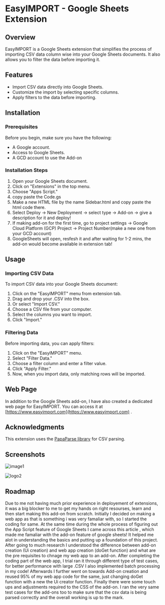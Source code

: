 # EasyIMPORT - Google Sheets Extension

## Overview

EasyIMPORT is a Google Sheets extension that simplifies the process of importing CSV data column wise into your Google Sheets documents. It also allows you to filter the data before importing it.

## Features

- Import CSV data directly into Google Sheets.
- Customize the import by selecting specific columns.
- Apply filters to the data before importing.

## Installation

### Prerequisites

Before you begin, make sure you have the following:

- A Google account.
- Access to Google Sheets.
- A GCD account to use the Add-on

### Installation Steps

1. Open your Google Sheets document.
2. Click on "Extensions" in the top menu.
3. Choose "Apps Script."
4. copy paste the Code.gs
5. Make a new HTML file by the name Sidebar.html and copy paste the html code there.
6. Select Deploy -> New Deployment -> select type -> Add-on -> give a description for it and deploy!
7. If making add-on for the first time, go to project settings -> Google Cloud Platform (GCP) Project -> Project Number(make a new one from your GCD account)
8. GoogleSheets will open, resfesh it and after waiting for 1-2 mins, the add-on would become available in extension tab!

## Usage

### Importing CSV Data

To import CSV data into your Google Sheets document:

1. Click on the "EasyIMPORT" menu from extension tab.
2. Drag and drop your .CSV into the box.
3. Or select "Import CSV."
4. Choose a CSV file from your computer.
5. Select the columns you want to import.
7. Click "Import."

### Filtering Data

Before importing data, you can apply filters:

1. Click on the "EasyIMPORT" menu.
2. Select "Filter Data."
3. Choose a filter column and enter a filter value.
4. Click "Apply Filter."
5. Now, when you import data, only matching rows will be imported.
   
## Web Page

In addition to the Google Sheets add-on, I have also created a dedicated web page for EasyIMPORT. You can access it at [https://www.easyimport.com](https://www.easyimport.com) .

## Acknowledgments

This extension uses the [PapaParse library](https://github.com/mholt/PapaParse) for CSV parsing.

## Screenshots
![image1](https://github.com/ananya-singh-baghel/EasyIMPORT/assets/76189053/66ce986c-3656-4065-9399-795eb65f1a40)

![logo2](https://github.com/ananya-singh-baghel/EasyIMPORT/assets/76189053/e803903d-7930-46ba-9261-1f2e1e74085a)


## Roadmap

Due to me not having much prior experience in deployement of extensions, it was a big blocker to me to get my hands on right resourses, learn and then start making this add-on from scratch. Initially I decided on making a web app as that is something i was very famaliar with, so I started the coding for same. At the same time during the whole process of figuring out the App Script feature of Google Sheets I came across this article , which made me famaliar with the add-on feature of google sheets! It helped me alot in understanding the basics and putting up a foundation of this project. After going to much research I understood the difference between add-on creation (Ui creation) and web app creation (doGet function) and what are the pre requisites to chnage my web app to an add-on. 
After completing the coding part of the web app, I trial ran it through different type of test cases, for better performance with large .CSV I also implemented batch processing in my code! Afterwards I further went on towards Add-on creation and reused 95% of my web app code for the same, just changing doGet function with a new the Ui creator function. Finally there were some touch ups and adjustments required to the CSS of the add-on. I ran the very same test cases for the add-ons too to make sure that the csv data is being parsed correctly and the overall working is up to the mark.
